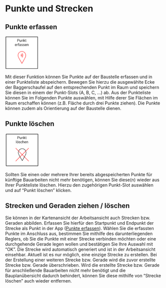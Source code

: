 # Punkte und Strecken

## Punkte erfassen 
![Punkt erfassen](capture_pt.png)

Mit dieser Funktion können Sie Punkte auf der Baustelle erfassen und in einer Punkteliste abspeichern. Bewegen Sie hierzu die ausgewählte Ecke der Baggerschaufel auf den entsprechenden Punkt im Raum und speichern Sie diesen in einem der Punkt-Slots (A, B, C, …) ab. Aus der Punkteliste können Sie im Folgenden Punkte auswählen, mit Hilfe derer Sie Flächen im Raum erschaffen können (z.B. Fläche durch drei Punkte ziehen). Die Punkte können zudem als Orientierung auf der Baustelle dienen.



## Punkte löschen
![Punkt löschen](delete_pt.png)

Sollten Sie einen oder mehrere Ihrer bereits abgespeicherten Punkte für künftige Bauarbeiten nicht mehr benötigen, können Sie diese(n) wieder aus Ihrer Punkteliste löschen. Hierzu den zugehörigen Punkt-Slot auswählen und auf “Punkt löschen” klicken.

## Strecken und Geraden ziehen / löschen
Sie können in der Kartenansicht der Arbeitsansicht auch Strecken bzw. Geraden abbilden. Erfassen Sie hierfür den Startpunkt und Endpunkt der Strecke als Punkt in der App ([Punkte erfassen]()). Wählen Sie die erfassten Punkte im Anschluss aus, bestimmen Sie mithilfe des darunterliegenden Reglers, ob Sie die Punkte mit einer Strecke verbinden möchten oder eine durchgehende Gerade legen wollen und bestätigen Sie Ihre Auswahl mit “OK”. Die Strecke wird automatisch generiert und ist in der Arbeitsansicht einsehbar. Aktuell ist es nur möglich, eine einzige Strecke zu erstellen. Bei der Erstellung einer weiteren Strecke bzw. Gerade wird die zuvor erstellte Strecke bzw. Gerade überschrieben. 
Wird die erstellte Strecke bzw. Gerade für anschließende Bauarbeiten nicht mehr benötigt und die Bauplanübersicht dadurch behindert, können Sie diese mithilfe von “Strecke löschen” auch wieder entfernen. 

